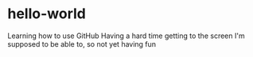 # hello-world
Learning how to use GitHub
Having a hard time getting to the screen I'm supposed to be able to, so not yet having fun 

